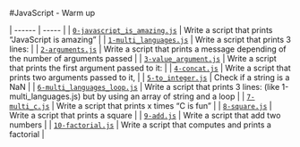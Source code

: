 #JavaScript - Warm up

| ------ | ----- |
| [`0-javascript_is_amazing.js`](0-javascript_is_amazing.js) | Write a script that prints “JavaScript is amazing” |
| [`1-multi_languages.js`](1-multi_languages.js) | Write a script that prints 3 lines: |
| [`2-arguments.js`](2-arguments.js) | Write a script that prints a message depending of the number of arguments passed |
| [`3-value_argument.js`](3-value_argument.js) | Write a script that prints the first argument passed to it: |
| [`4-concat.js`](4-concat.js) | Write a script that prints two arguments passed to it, |
| [`5-to_integer.js`](5-to_integer.js) | Check if a string is a NaN |
| [`6-multi_languages_loop.js`](6-multi_languages_loop.js) | Write a script that prints 3 lines: (like 1-multi_languages.js) but by using an array of string and a loop |
| [`7-multi_c.js`](7-multi_c.js) | Write a script that prints x times “C is fun” |
| [`8-square.js`](8-square.js) | Write a script that prints a square |
| [`9-add.js`](9-add.js) | Write a script that add two numbers |
| [`10-factorial.js`](10-factorial.js) | Write a script that computes and prints a factorial |
